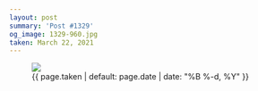 ```yaml
---
layout: post
summary: 'Post #1329'
og_image: 1329-960.jpg
taken: March 22, 2021
---
```


<figure class="post">
<img sizes="(min-width: 700px) 50vw, calc(100vw - 2rem)" src="{{ site.assets_url }}/1329-480.jpg" srcset="{{ site.assets_url }}/1329-240.jpg 240w, {{ site.assets_url }}/1329-480.jpg 480w, {{ site.assets_url }}/1329-720.jpg 720w, {{ site.assets_url }}/1329-960.jpg 960w"/>
<figcaption>
<time>{{ page.taken | default: page.date | date: "%B %-d, %Y" }}</time>
</figcaption>
</figure>
